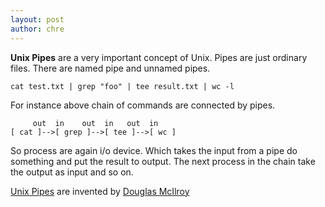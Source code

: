 ```yaml
---
layout: post
author: chre
---
```


__Unix Pipes__ are a very important concept of Unix. Pipes are just ordinary files. There are named pipe and unnamed pipes.

```
cat test.txt | grep "foo" | tee result.txt | wc -l
```

For instance above chain of commands are connected by pipes.

```
     out  in    out  in   out  in
[ cat ]-->[ grep ]-->[ tee ]-->[ wc ]
```

So process are again i/o device. Which takes the input from a pipe do something and put the result to output. The next process in the chain take the output as input and so on.

[Unix Pipes](https://en.wikipedia.org/wiki/Pipeline_(Unix)) are invented by [Douglas McIlroy](https://en.wikipedia.org/wiki/Douglas_McIlroy) 